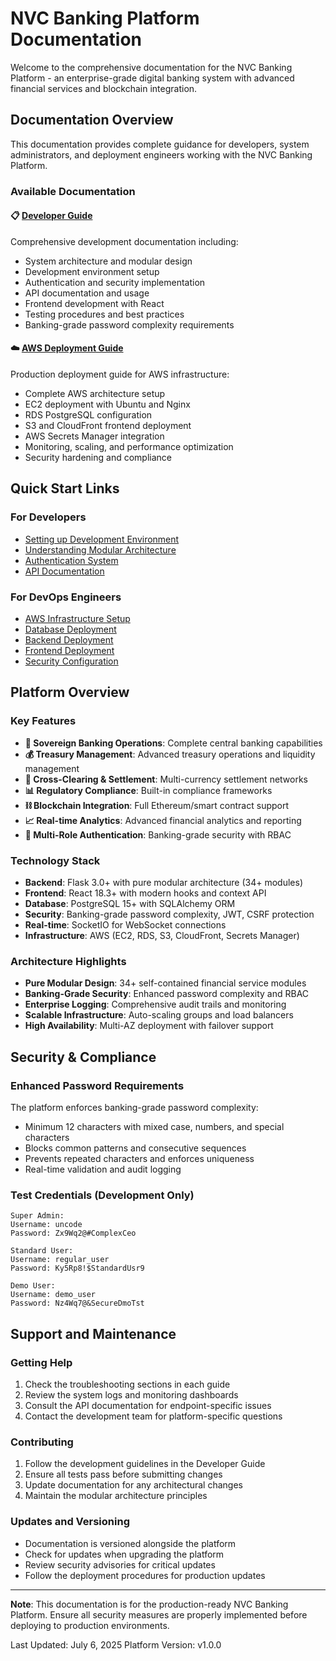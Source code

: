 # NVC Banking Platform Documentation

Welcome to the comprehensive documentation for the NVC Banking Platform - an enterprise-grade digital banking system with advanced financial services and blockchain integration.

## Documentation Overview

This documentation provides complete guidance for developers, system administrators, and deployment engineers working with the NVC Banking Platform.

### Available Documentation

#### 📋 [Developer Guide](./DEVELOPER_GUIDE.md)
Comprehensive development documentation including:
- System architecture and modular design
- Development environment setup
- Authentication and security implementation
- API documentation and usage
- Frontend development with React
- Testing procedures and best practices
- Banking-grade password complexity requirements

#### ☁️ [AWS Deployment Guide](./AWS_DEPLOYMENT_GUIDE.md)
Production deployment guide for AWS infrastructure:
- Complete AWS architecture setup
- EC2 deployment with Ubuntu and Nginx
- RDS PostgreSQL configuration
- S3 and CloudFront frontend deployment
- AWS Secrets Manager integration
- Monitoring, scaling, and performance optimization
- Security hardening and compliance

## Quick Start Links

### For Developers
- [Setting up Development Environment](./DEVELOPER_GUIDE.md#development-environment-setup)
- [Understanding Modular Architecture](./DEVELOPER_GUIDE.md#modular-architecture)
- [Authentication System](./DEVELOPER_GUIDE.md#authentication--security)
- [API Documentation](./DEVELOPER_GUIDE.md#api-documentation)

### For DevOps Engineers
- [AWS Infrastructure Setup](./AWS_DEPLOYMENT_GUIDE.md#infrastructure-setup)
- [Database Deployment](./AWS_DEPLOYMENT_GUIDE.md#database-setup-rds-postgresql)
- [Backend Deployment](./AWS_DEPLOYMENT_GUIDE.md#backend-deployment-ec2--nginx)
- [Frontend Deployment](./AWS_DEPLOYMENT_GUIDE.md#frontend-deployment-s3--cloudfront)
- [Security Configuration](./AWS_DEPLOYMENT_GUIDE.md#security--secrets-management)

## Platform Overview

### Key Features
- **🏦 Sovereign Banking Operations**: Complete central banking capabilities
- **💰 Treasury Management**: Advanced treasury operations and liquidity management
- **🔄 Cross-Clearing & Settlement**: Multi-currency settlement networks
- **📊 Regulatory Compliance**: Built-in compliance frameworks
- **⛓️ Blockchain Integration**: Full Ethereum/smart contract support
- **📈 Real-time Analytics**: Advanced financial analytics and reporting
- **🔐 Multi-Role Authentication**: Banking-grade security with RBAC

### Technology Stack
- **Backend**: Flask 3.0+ with pure modular architecture (34+ modules)
- **Frontend**: React 18.3+ with modern hooks and context API
- **Database**: PostgreSQL 15+ with SQLAlchemy ORM
- **Security**: Banking-grade password complexity, JWT, CSRF protection
- **Real-time**: SocketIO for WebSocket connections
- **Infrastructure**: AWS (EC2, RDS, S3, CloudFront, Secrets Manager)

### Architecture Highlights
- **Pure Modular Design**: 34+ self-contained financial service modules
- **Banking-Grade Security**: Enhanced password complexity and RBAC
- **Enterprise Logging**: Comprehensive audit trails and monitoring
- **Scalable Infrastructure**: Auto-scaling groups and load balancers
- **High Availability**: Multi-AZ deployment with failover support

## Security & Compliance

### Enhanced Password Requirements
The platform enforces banking-grade password complexity:
- Minimum 12 characters with mixed case, numbers, and special characters
- Blocks common patterns and consecutive sequences
- Prevents repeated characters and enforces uniqueness
- Real-time validation and audit logging

### Test Credentials (Development Only)
```
Super Admin:
Username: uncode
Password: Zx9Wq2@#ComplexCeo

Standard User:
Username: regular_user
Password: Ky5Rp8!$StandardUsr9

Demo User:
Username: demo_user
Password: Nz4Wq7@&SecureDmoTst
```

## Support and Maintenance

### Getting Help
1. Check the troubleshooting sections in each guide
2. Review the system logs and monitoring dashboards
3. Consult the API documentation for endpoint-specific issues
4. Contact the development team for platform-specific questions

### Contributing
1. Follow the development guidelines in the Developer Guide
2. Ensure all tests pass before submitting changes
3. Update documentation for any architectural changes
4. Maintain the modular architecture principles

### Updates and Versioning
- Documentation is versioned alongside the platform
- Check for updates when upgrading the platform
- Review security advisories for critical updates
- Follow the deployment procedures for production updates

---

**Note**: This documentation is for the production-ready NVC Banking Platform. Ensure all security measures are properly implemented before deploying to production environments.

Last Updated: July 6, 2025
Platform Version: v1.0.0